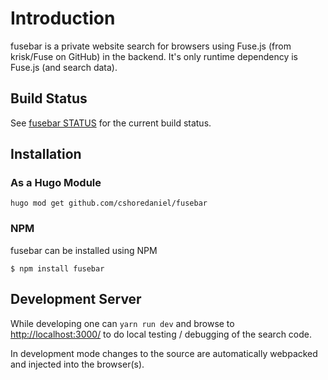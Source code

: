 
# Introduction

fusebar is a private website search for browsers using Fuse.js
(from krisk/Fuse on GitHub) in the backend. It's only runtime dependency
is Fuse.js (and search data).

## Build Status

See [fusebar
STATUS](https://github.com/cshoredaniel/fusebar/blob/devel-1.0.0/STATUS.md)
for the current build status.

## Installation

### As a Hugo Module

```shell
hugo mod get github.com/cshoredaniel/fusebar
```

### NPM

fusebar can be installed using NPM

```shell
$ npm install fusebar
```

## Development Server

While developing one can ``yarn run dev`` and browse to
<http://localhost:3000/> to do local testing / debugging of
the search code.

In development mode changes to the source are automatically webpacked
and injected into the browser(s).
